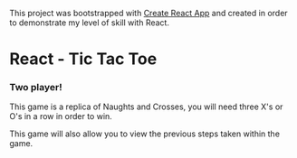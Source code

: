 This project was bootstrapped with [Create React App](https://github.com/facebook/create-react-app) and created in order to demonstrate my level of skill with React.

# React - Tic Tac Toe
### Two player!
This game is a replica of Naughts and Crosses, you will need three X's or O's in a row in order to win.

This game will also allow you to view the previous steps taken within the game.
